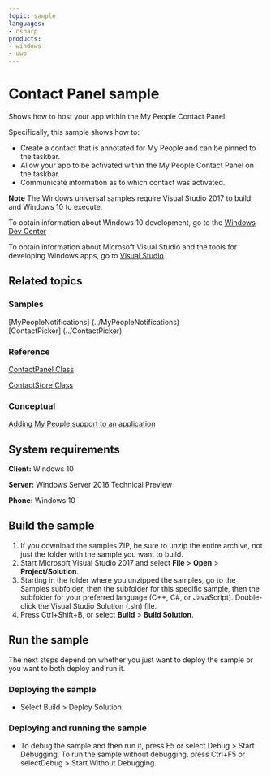 ```yaml
---
topic: sample
languages:
- csharp
products:
- windows
- uwp
---
```


<!---
  category: ContactsAndCalendar
  samplefwlink: http://go.microsoft.com/fwlink/?LinkID=866040
-->

# Contact Panel sample

Shows how to host your app within the My People Contact Panel.

Specifically, this sample shows how to:

- Create a contact that is annotated for My People and can be pinned to the taskbar.
- Allow your app to be activated within the My People Contact Panel on the taskbar.
- Communicate information as to which contact was activated.

**Note** The Windows universal samples require Visual Studio 2017 to build and Windows 10 to execute.

To obtain information about Windows 10 development, go to the [Windows Dev Center](http://go.microsoft.com/fwlink/?LinkID=532421)

To obtain information about Microsoft Visual Studio and the tools for developing Windows apps, go to [Visual Studio](http://go.microsoft.com/fwlink/?LinkID=532422)

## Related topics

### Samples

[MyPeopleNotifications] (../MyPeopleNotifications)  
[ContactPicker] (../ContactPicker)  

### Reference

[ContactPanel Class](https://docs.microsoft.com/en-us/uwp/api/windows.applicationmodel.contacts.contactpanel)

[ContactStore Class](https://docs.microsoft.com/en-us/uwp/api/windows.applicationmodel.contacts.contactstore)

### Conceptual

[Adding My People support to an application](https://docs.microsoft.com/en-us/windows/uwp/contacts-and-calendar/my-people-support)

## System requirements

**Client:** Windows 10 

**Server:** Windows Server 2016 Technical Preview

**Phone:** Windows 10 

## Build the sample

1. If you download the samples ZIP, be sure to unzip the entire archive, not just the folder with the sample you want to build. 
2. Start Microsoft Visual Studio 2017 and select **File** \> **Open** \> **Project/Solution**.
3. Starting in the folder where you unzipped the samples, go to the Samples subfolder, then the subfolder for this specific sample, then the subfolder for your preferred language (C++, C#, or JavaScript). Double-click the Visual Studio Solution (.sln) file.
4. Press Ctrl+Shift+B, or select **Build** \> **Build Solution**.

## Run the sample

The next steps depend on whether you just want to deploy the sample or you want to both deploy and run it.

### Deploying the sample

- Select Build > Deploy Solution. 

### Deploying and running the sample

- To debug the sample and then run it, press F5 or select Debug >  Start Debugging. To run the sample without debugging, press Ctrl+F5 or selectDebug > Start Without Debugging. 
